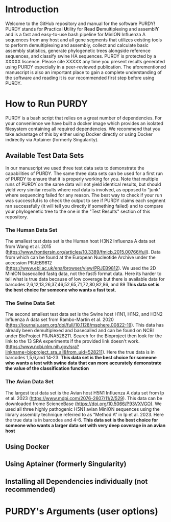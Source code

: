 # Introduction
Welcome to the GitHub repository and manual for the software PURDY!  PURDY stands for **P**ractical **U**tility for **R**ead **D**emultiplexing and assembl**Y** and is a fast and easy-to-use bash pipeline for MinION Influenza A sequences from any host and all gene segments that utilizes existing tools to perform demultiplexing and assembly, collect and calculate basic assembly statistics, generate phylogenetic trees alongside reference sequences, and classify swine HA sequences. PURDY is protected by a XXXXX liscence. Please cite XXXXX any time you present results generated using PURDY especially in a peer-reviewed publication. The aforementioned manuscript is also an important place to gain a complete understanding of the software and reading it is our recommended first step before using PURDY.

# How to Run PURDY
PURDY is a bash script that relies on a great number of dependencies. For your convenience we have built a docker image which provides an isolated filesystem containing all required dependencies. We recommend that you take advantage of this by either using Docker directly or using Docker indirectly via Aptainer (formerly Singularity). 

## Available Test Data Sets
In our manuscript we used three test data sets to demonstrate the capabilities of PURDY. The same three data sets can be used for a first run of PURDY to ensure that it is properly working for you. Note that multiple runs of PURDY on the same data will not yield identical results, but should yield very similar results where real data is involved, as opposed to "junk" where sequencing failed for any reason. The best way to check if your run was successful is to check the output to see if PURDY claims each segment ran successfully (it will tell you directly if something failed) and to compare your phylogenetic tree to the one in the "Test Results" section of this repository. 

### The Human Data Set
The smallest test data set is the Human host H3N2 Influenza A data set from Wang et al. 2015 (https://www.frontiersin.org/articles/10.3389/fmicb.2015.00766/full). Data from which can be found at the European Nucleotide Archive under the accession PRJEB9812 (https://www.ebi.ac.uk/ena/browser/view/PRJEB9812). We used the 2D MinION basecalled fastq data, not the fast5 format data. Here its harder to tell what is true data because of low coverage but there is available data for barcodes 2,6,12,13,26,37,46,52,65,71,72,80,82,86, and 89 **This data set is the best choice for someone who wants a fast test.**

### The Swine Data Set
The second smallest test data set is the Swine host H1N1, H1N2, and H3N2 Influenza A data set from Rambo-Martin et al. 2020 (https://journals.asm.org/doi/full/10.1128/msphere.00822-19). This data has already been demultiplexed and basecalled and can be found on NCBI under BioProject PRJNA528211. Search for the Bioproject then look for the link to the 13 SRA experiments if the provided link doesn't work. (https://www.ncbi.nlm.nih.gov/sra?linkname=bioproject_sra_all&from_uid=528211). Here the true data is in barcodes 1,5,6,and 14-23. **This data set is the best choice for someone who wants a test with swine data that can more accurately demonstrate the value of the classification function**

### The Avian Data Set
The largest test data set is the Avian host H5N1 Influenza A data set from Ip et al. 2023 (https://www.mdpi.com/2076-2607/11/2/529). This data can be downloaded frome ScienceBase (https://doi.org/10.5066/P93VXVGO). We used all three highly pathogenic H5N1 avian MinION sequences using the library assembly technique referred to as “Method A” in Ip et al. 2023. Here the true data is in barcodes and 4-6. **This data set is the best choice for someone who wants a larger data set with very deep coverage in an avian host**

## Using Docker

## Using Aptainer (formerly Singularity)

## Installing all Dependencies individually (not recommended)

# PURDY's Arguments (user options)
